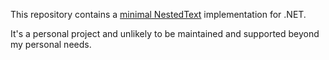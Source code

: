 This repository contains a [minimal NestedText](https://nestedtext.org/en/stable/minimal-nestedtext.html) implementation for .NET.

It's a personal project and unlikely to be maintained and supported beyond my personal needs.
